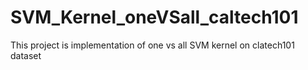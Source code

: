 # SVM_Kernel_oneVSall_caltech101
This project is implementation of one vs all SVM kernel on clatech101 dataset
